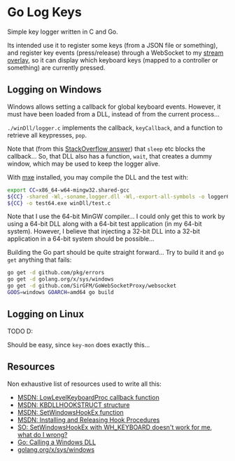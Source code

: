 # Go Log Keys

Simple key logger written in C and Go.

Its intended use it to register some keys (from a JSON file or something), and
register key events (press/release) through a WebSocket to my
[stream overlay](https://github.com/SirGFM/Roa-Stream-Skin), so it can display
which keyboard keys (mapped to a controller or something) are currently pressed.


## Logging on Windows

Windows allows setting a callback for global keyboard events. However, it must
have been loaded from a DLL, instead of from the current process...

`./winDll/logger.c` implements the callback, `keyCallback`, and a function
to retrieve all keypresses, `pop`.

Note that (from this
[StackOverflow answer](https://stackoverflow.com/questions/11176408/setwindowshookex-with-wh-keyboard-doesnt-work-for-me-what-do-i-wrong))
that `sleep` etc blocks the callback... So, that DLL also has a function,
`wait`, that creates a dummy window, which may be used to keep the logger alive.

With [mxe](http://mxe.cc/) installed, you may compile the DLL and the test with:

```sh
export CC=x86_64-w64-mingw32.shared-gcc
${CC} -shared -Wl,-soname,logger.dll -Wl,-export-all-symbols -o logger64.dll winDll/logger.c
${CC} -o test64.exe winDll/test.c
```

Note that I use the 64-bit MinGW compiler... I could only get this to work by
using a 64-bit DLL along with a 64-bit test application (in my 64-bit system).
However, I believe that injecting a 32-bit DLL into a 32-bit application in a
64-bit system should be possible...

Building the Go part should be quite straight forward... Try to build it and
`go get` anything that fails:

```sh
go get -d github.com/pkg/errors
go get -d golang.org/x/sys/windows
go get -d github.com/SirGFM/GoWebSocketProxy/websocket
GOOS=windows GOARCH=amd64 go build
```


## Logging on Linux

TODO D:

Should be easy, since `key-mon` does exactly this...


## Resources

Non exhaustive list of resources used to write all this:

* [MSDN: LowLevelKeyboardProc callback function](https://msdn.microsoft.com/en-US/library/windows/desktop/ms644985(v=vs.85).aspx)
* [MSDN: KBDLLHOOKSTRUCT structure](https://msdn.microsoft.com/en-US/library/windows/desktop/ms644967(v=vs.85).aspx)
* [MSDN: SetWindowsHookEx function](https://msdn.microsoft.com/en-US/library/windows/desktop/ms644990(v=vs.85).aspx)
* [MSDN: Installing and Releasing Hook Procedures](https://msdn.microsoft.com/en-US/library/windows/desktop/ms644960(v=vs.85).aspx#installing_releasing)
* [SO: SetWindowsHookEx with WH_KEYBOARD doesn't work for me, what do I wrong?](https://stackoverflow.com/questions/11176408/setwindowshookex-with-wh-keyboard-doesnt-work-for-me-what-do-i-wrong)
* [Go: Calling a Windows DLL](https://github.com/golang/go/wiki/WindowsDLLs)
* [golang.org/x/sys/windows](https://godoc.org/golang.org/x/sys/windows)

